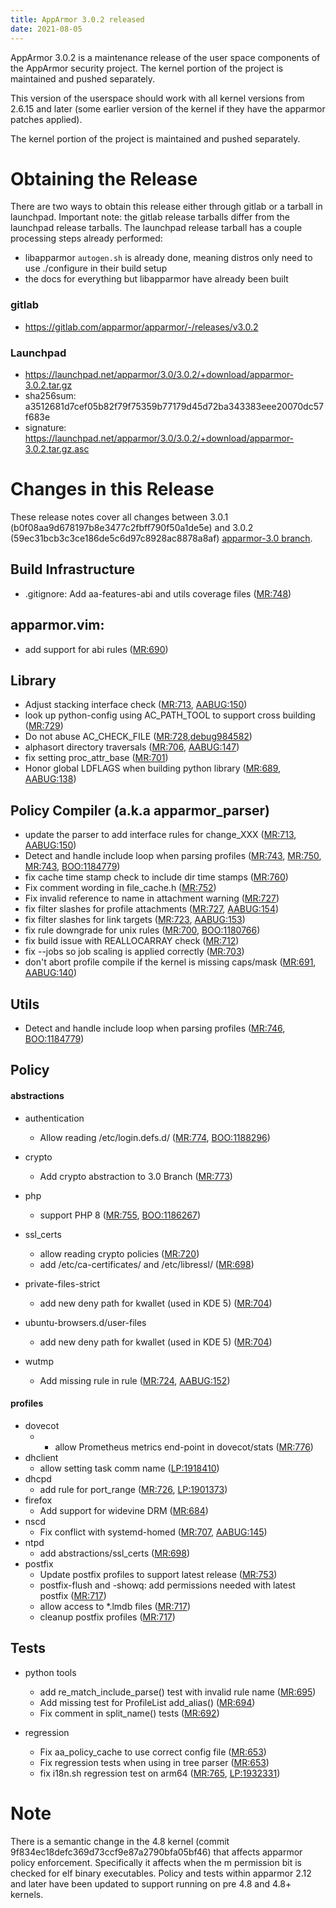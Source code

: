 ```yaml
---
title: AppArmor 3.0.2 released
date: 2021-08-05
---
```


AppArmor 3.0.2 is a maintenance release of the user space components
of the AppArmor security project. The kernel portion of the project
is maintained and pushed separately.

This version of the userspace should work with all kernel versions from
2.6.15 and later (some earlier version of the kernel if they have the
apparmor patches applied).

The kernel portion of the project is maintained and pushed separately.


# Obtaining the Release

There are two ways to obtain this release either through gitlab or a tarball in launchpad. Important note: the gitlab release tarballs differ from the launchpad release tarballs. The launchpad release tarball has a couple processing steps already performed:

* libapparmor `autogen.sh` is already done, meaning distros only need to use ./configure in their build setup
* the docs for everything but libapparmor have already been built

### gitlab
- https://gitlab.com/apparmor/apparmor/-/releases/v3.0.2

### Launchpad

  -   <https://launchpad.net/apparmor/3.0/3.0.2/+download/apparmor-3.0.2.tar.gz>
  -   sha256sum: a3512681d7cef05b82f79f75359b77179d45d72ba343383eee20070dc57f683e
  -   signature: <https://launchpad.net/apparmor/3.0/3.0.2/+download/apparmor-3.0.2.tar.gz.asc>

# Changes in this Release

These release notes cover all changes between 3.0.1 (b0f08aa9d678197b8e3477c2fbff790f50a1de5e) and 3.0.2 (59ec31bcb3c3ce186de5c6d97c8928ac8878a8af) [apparmor-3.0 branch](https://gitlab.com/apparmor/apparmor/tree/apparmor-3.0).

## Build Infrastructure
- .gitignore: Add aa-features-abi and utils coverage files ([MR:748](https://gitlab.com/apparmor/apparmor/-/merge_requests/748))

## apparmor.vim:
- add support for abi rules ([MR:690](https://gitlab.com/apparmor/apparmor/-/merge_requests/690))

## Library
- Adjust stacking interface check ([MR:713](https://gitlab.com/apparmor/apparmor/-/merge_requests/713),
[AABUG:150](https://gitlab.com/apparmor/apparmor/-/issues/150))
- look up python-config using AC_PATH_TOOL to support cross building ([MR:729](https://gitlab.com/apparmor/apparmor/-/merge_requests/729))
- Do not abuse AC_CHECK_FILE ([MR:728](https://gitlab.com/apparmor/apparmor/-/merge_requests/728),[debug984582](https://bugs.debian.org/984582))
- alphasort directory traversals ([MR:706](https://gitlab.com/apparmor/apparmor/-/merge_requests/706),
    [AABUG:147](https://gitlab.com/apparmor/apparmor/-/issues/147))
- fix setting proc_attr_base ([MR:701](https://gitlab.com/apparmor/apparmor/-/merge_requests/701))
- Honor global LDFLAGS when building python library ([MR:689](https://gitlab.com/apparmor/apparmor/-/merge_requests/689),
    [AABUG:138](https://gitlab.com/apparmor/apparmor/-/issues/138))



## Policy Compiler (a.k.a apparmor\_parser)
- update the parser to add interface rules for change_XXX ([MR:713](https://gitlab.com/apparmor/apparmor/-/merge_requests/713),
[AABUG:150](https://gitlab.com/apparmor/apparmor/-/issues/150))
- Detect and handle include loop when parsing profiles ([MR:743](https://gitlab.com/apparmor/apparmor/-/merge_requests/743),
    [MR:750](https://gitlab.com/apparmor/apparmor/-/merge_requests/750),
    [MR:743](https://gitlab.com/apparmor/apparmor/-/merge_requests/743),
    [BOO:1184779](https://bugzilla.opensuse.org/show_bug.cgi?id=1184779))
- fix cache time stamp check to include dir time stamps ([MR:760](https://gitlab.com/apparmor/apparmor/-/merge_requests/760))
- Fix comment wording in file_cache.h ([MR:752](https://gitlab.com/apparmor/apparmor/-/merge_requests/752))
- Fix invalid reference to name in attachment warning ([MR:727](https://gitlab.com/apparmor/apparmor/-/merge_requests/727))
- fix filter slashes for profile attachments ([MR:727](https://gitlab.com/apparmor/apparmor/-/merge_requests/727),
    [AABUG:154](https://gitlab.com/apparmor/apparmor/-/issues/154))
- fix filter slashes for link targets ([MR:723](https://gitlab.com/apparmor/apparmor/-/merge_requests/723),
    [AABUG:153](https://gitlab.com/apparmor/apparmor/-/issues/153))
- fix rule downgrade for unix rules ([MR:700](https://gitlab.com/apparmor/apparmor/-/merge_requests/700),
    [BOO:1180766](https://bugzilla.opensuse.org/show_bug.cgi?id=1180766))
- fix build issue with REALLOCARRAY check ([MR:712](https://gitlab.com/apparmor/apparmor/-/merge_requests/712))
- fix --jobs so job scaling is applied correctly ([MR:703](https://gitlab.com/apparmor/apparmor/-/merge_requests/703))
- don't abort profile compile if the kernel is missing caps/mask ([MR:691](https://gitlab.com/apparmor/apparmor/-/merge_requests/691),
    [AABUG:140](https://gitlab.com/apparmor/apparmor/-/issues/140))


## Utils
- Detect and handle include loop when parsing profiles ([MR:746](https://gitlab.com/apparmor/apparmor/-/merge_requests/746),
    [BOO:1184779](https://bugzilla.opensuse.org/show_bug.cgi?id=1184779))


## Policy

#### abstractions
- authentication
  - Allow reading /etc/login.defs.d/ ([MR:774](https://gitlab.com/apparmor/apparmor/-/merge_requests/774),
    [BOO:1188296](https://bugzilla.opensuse.org/show_bug.cgi?id=1188296))
- crypto
  - Add crypto abstraction to 3.0 Branch
    ([MR:773](https://gitlab.com/apparmor/apparmor/-/merge_requests/773))
- php
  - support PHP 8 ([MR:755](https://gitlab.com/apparmor/apparmor/-/merge_requests/755),
    [BOO:1186267](https://bugzilla.opensuse.org/show_bug.cgi?id=1186267))
- ssl_certs
  - allow reading crypto policies ([MR:720](https://gitlab.com/apparmor/apparmor/-/merge_requests/720))
  - add /etc/ca-certificates/ and /etc/libressl/ ([MR:698](https://gitlab.com/apparmor/apparmor/-/merge_requests/698))
- private-files-strict
  - add new deny path for kwallet (used in KDE 5) ([MR:704](https://gitlab.com/apparmor/apparmor/-/merge_requests/704))
- ubuntu-browsers.d/user-files
  - add new deny path for kwallet (used in KDE 5) ([MR:704](https://gitlab.com/apparmor/apparmor/-/merge_requests/704))

- wutmp
  - Add missing rule in rule ([MR:724](https://gitlab.com/apparmor/apparmor/-/merge_requests/724),
    [AABUG:152](https://gitlab.com/apparmor/apparmor/-/issues/152))


#### profiles
- dovecot
  - - allow Prometheus metrics end-point in dovecot/stats ([MR:776](https://gitlab.com/apparmor/apparmor/-/merge_requests/776))
- dhclient
  - allow setting task comm name ([LP:1918410](https://bugs.launchpad.net/bugs/1918410))
- dhcpd
  - add rule for port_range ([MR:726](https://gitlab.com/apparmor/apparmor/-/merge_requests/726),
    [LP:1901373](https://bugs.launchpad.net/bugs/1901373))
- firefox
  - Add support for widevine DRM ([MR:684](https://gitlab.com/apparmor/apparmor/-/merge_requests/684))
- nscd
  - Fix conflict with systemd-homed ([MR:707](https://gitlab.com/apparmor/apparmor/-/merge_requests/707),
    [AABUG:145](https://gitlab.com/apparmor/apparmor/-/issues/145))
- ntpd
  - add abstractions/ssl_certs ([MR:698](https://gitlab.com/apparmor/apparmor/-/merge_requests/698))
- postfix
  - Update postfix profiles to support latest release ([MR:753](https://gitlab.com/apparmor/apparmor/-/merge_requests/753))
  - postfix-flush and -showq: add permissions needed with latest postfix ([MR:717](https://gitlab.com/apparmor/apparmor/-/merge_requests/717))
  - allow access to *.lmdb files ([MR:717](https://gitlab.com/apparmor/apparmor/-/merge_requests/717))
  - cleanup postfix profiles ([MR:717](https://gitlab.com/apparmor/apparmor/-/merge_requests/717))


## Tests
- python tools
  - add re_match_include_parse() test with invalid rule name ([MR:695](https://gitlab.com/apparmor/apparmor/-/merge_requests/695))
  - Add missing test for ProfileList add_alias() ([MR:694](https://gitlab.com/apparmor/apparmor/-/merge_requests/694))
  - Fix comment in split_name() tests ([MR:692](https://gitlab.com/apparmor/apparmor/-/merge_requests/692))

- regression
  - Fix aa_policy_cache to use correct config file ([MR:653](https://gitlab.com/apparmor/apparmor/-/merge_requests/653))
  - Fix regression tests when using in tree parser ([MR:653](https://gitlab.com/apparmor/apparmor/-/merge_requests/653))
  - fix i18n.sh regression test on arm64 ([MR:765](https://gitlab.com/apparmor/apparmor/-/merge_requests/765),
    [LP:1932331](https://bugs.launchpad.net/bugs/1932331))

# Note

There is a semantic change in the 4.8 kernel (commit
9f834ec18defc369d73ccf9e87a2790bfa05bf46) that affects apparmor policy
enforcement. Specifically it affects when the m permission bit is
checked for elf binary executables. Policy and tests within apparmor
2.12 and later have been updated to support running on pre 4.8 and 4.8+ kernels.

